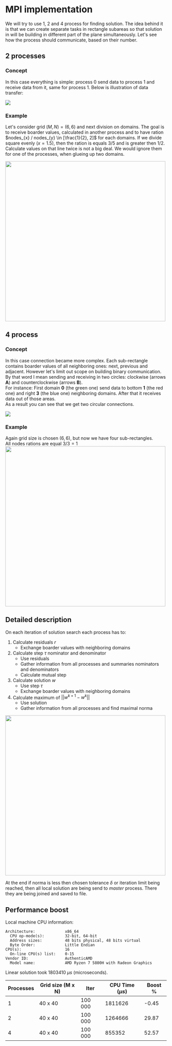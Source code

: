 # MPI implementation
We will try to use 1, 2 and 4 process for finding solution. The idea behind it
is that we can create separate tasks in rectangle subareas so that solution
in will be building in different part of the plane simultaneously.
Let's see how the process should communicate, based on their number.

## 2 processes
### Concept
In this case everything is simple: process 0 send data to process 1 and
receive data from it, same for process 1. Below is 
illustration of data transfer:

<img src="static/MPI_connection_2_dark.svg">

### Example
Let's consider grid $(M, N) = (6, 6)$ and next division on domains.
The goal is to receive boarder values, calculated in another process and
to have ration $nodes_{x} / nodes_{y} \in [\frac{1}{2}, 2]$ for each domains.
If we divide square evenly ($x=1.5$), then the ration is equals $3/5$ and is
greater then $1/2$. \
Calculate values on that line twice is not a big deal. We would ignore them for
one of the processes, when glueing up two domains.

<img src="static/MPI_grid_2.png" width=500>

## 4 process
### Concept
In this case connection became more complex. Each sub-rectangle contains
boarder values of all neighboring ones: next, previous and adjacent.
However let's limit out scope on building binary communication. By that 
word I mean sending and receiving in two circles: clockwise (arrows **A**) and
counterclockwise (arrows **B**). \
For instance:
First domain **0** (the green one) send data to bottom **1** (the red one)
and right **3** (the blue one) neighboring domains. After that it 
receives data out of those areas. \
As a result you can see that we get two circular connections.

<img src="static/MPI_connection_4_dark.svg">

### Example
Again grid size is chosen $(6, 6)$, but now we have four sub-rectangles. \
All nodes rations are equal $3/3 =1$
<img src="static/MPI_grid_4.png" width=500>

## Detailed description

On each iteration of solution search each process has to:
1. Calculate residuals $r$
    * Exchange boarder values with neighboring domains
2. Calculate step $\tau$ nominator and denominator
    * Use residuals
    * Gather information from all processes and summaries nominators and 
    denominators
    * Calculate mutual step
3. Calculate solution $w$
    * Use step $\tau$
    * Exchange boarder values with neighboring domains
4. Calculate maximum of $||w^{k+1} - w^{k}||$
    * Use solution
    * Gather information from all processes and find maximal norma

<img src="static/MPI_logic.svg" width=500>

At the end if norma is less then chosen tolerance $\delta$ or iteration limit
being reached, then all local solution are being send to *master* process. 
There they are being joined and saved to file.

## Performance boost

Local machine CPU information:
```
Architecture:             x86_64
  CPU op-mode(s):         32-bit, 64-bit
  Address sizes:          48 bits physical, 48 bits virtual
  Byte Order:             Little Endian
CPU(s):                   16
  On-line CPU(s) list:    0-15
Vendor ID:                AuthenticAMD
  Model name:             AMD Ryzen 7 5800H with Radeon Graphics
```
Linear solution took 1803410 $\mu s$ (microseconds). 

| Processes   | Grid size  (M x N)  | Iter  | CPU Time ($\mu s$) | Boost %  |
|---|---|---|---|---|
| 1 | 40 x 40 | 100 000  | 1811626  | -0.45  |
| 2 |  40 x 40 | 100 000  | 1264666 | 29.87 |
| 4 |  40 x 40 | 100 000  | 855352 | 52.57  |